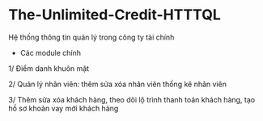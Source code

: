 # The-Unlimited-Credit-HTTTQL

Hệ thống thông tin quản lý trong công ty tài chính

+ Các module chính

1/ Điểm danh khuôn mặt 

2/ Quản lý nhân viên: thêm sửa xóa nhân viên thống kê nhân viên

3/ Thêm sửa xóa khách hàng, theo dõi lộ trình thanh toán khách hàng, tạo hồ sơ khoản vay mới khách hàng

